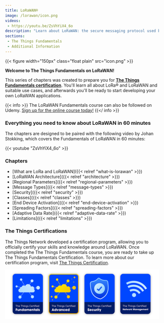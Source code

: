 ```yaml
---
title: LoRaWAN®
image: /lorawan/icon.png
videos:
 - https://youtu.be/ZsVhYiX4_6o
description: "Learn about LoRaWAN: the secure messaging protocol used by The Things Network"
sections:
 - The Things Fundamentals
 - Additional Information
---
```


{{< figure width="150px" class="float plain" src="icon.png" >}}

**Welcome to The Things Fundamentals on LoRaWAN!**

This series of chapters was created to prepare you for [**The Things Fundamentals certification**](https://www.thethingsnetwork.org/achievements/certificates/). You'll learn all about LoRa® and LoRaWAN and suitable use cases, and afterwards you'll be ready to start developing your own LoRaWAN applications.

{{< info >}}
The LoRaWAN Fundamentals course can also be followed on Udemy. <a href="https://www.udemy.com/course/lorawan-fundamentals/" target="_blank">Sign up for the online course today!</a>
{{</ info >}}




### Everything you need to know about LoRaWAN in 60 minutes

The chapters are designed to be paired with the following video by Johan Stokking, which covers the Fundamentals of LoRaWAN in 60 minutes:

{{< youtube "ZsVhYiX4_6o" >}}

### Chapters

- [What are LoRa and LoRaWAN]({{< relref "what-is-lorawan" >}})
- [LoRaWAN Architecture]({{< relref "architecture" >}})
- [Regional Parameters]({{< relref "regional-parameters" >}})
- [Message Types]({{< relref "message-types" >}})
- [Security]({{< relref "security" >}})
- [Classes]({{< relref "classes" >}})
- [End Device Activation]({{< relref "end-device-activation" >}})
- [Spreading Factors]({{< relref "spreading-factors" >}})
- [Adaptive Data Rate]({{< relref "adaptive-data-rate" >}})
- [Limitations]({{< relref "limitations" >}})


### The Things Certifications
The Things Network developed a certification program, allowing you to officially certify your skills and knowledge around LoRaWAN. Once completed the The Things Fundamentals course, you are ready to take up The Things Fundamentals Certification. To learn more about our certification program, visit [The Things Certification](https://www.thethingsnetwork.org/achievements/).

<img src="certifications.png" alt="The Things Certification">

